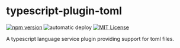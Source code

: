 # typescript-plugin-toml
[![npm version](https://badge.fury.io/js/typescript-plugin-toml.svg)](https://badge.fury.io/js/typescript-plugin-toml) ![automatic deploy](https://github.com/sapphi-red/typescript-plugin-toml/workflows/automatic%20deploy/badge.svg) [![MIT License](http://img.shields.io/badge/license-MIT-blue.svg?style=flat)](LICENSE)  

A typescript language service plugin providing support for toml files.
